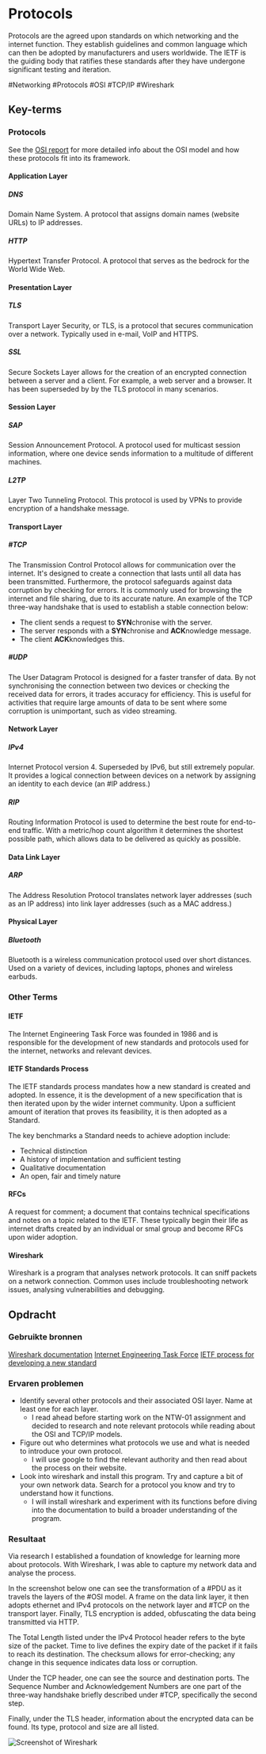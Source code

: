 # Protocols
Protocols are the agreed upon standards on which networking and the internet function. They establish guidelines and common language which can then be adopted by manufacturers and users worldwide. The IETF is the guiding body that ratifies these standards after they have undergone significant testing and iteration.

#Networking #Protocols #OSI #TCP/IP #Wireshark

## Key-terms
### Protocols
See the [OSI report](NTW-01_report_OSI.md) for more detailed info about the OSI model and how these protocols fit into its framework.

#### Application Layer
##### DNS
Domain Name System. A protocol that assigns domain names (website URLs) to IP addresses.

##### HTTP
Hypertext Transfer Protocol. A protocol that serves as the bedrock for the World Wide Web.

#### Presentation Layer
##### TLS
Transport Layer Security, or TLS, is a protocol that secures communication over a network. Typically used in e-mail, VoIP and HTTPS.

##### SSL
Secure Sockets Layer allows for the creation of an encrypted connection between a server and a client. For example, a web server and a browser. It has been superseded by by the TLS protocol in many scenarios.

#### Session Layer
##### SAP
Session Announcement Protocol. A protocol used for multicast session information, where one device sends information to a multitude of different machines. 

##### L2TP
Layer Two Tunneling Protocol. This protocol is used by VPNs to provide encryption of a handshake message.

#### Transport Layer
##### #TCP
The Transmission Control Protocol allows for communication over the internet. It's designed to create a connection that lasts until all data has been transmitted. Furthermore, the protocol safeguards against data corruption by checking for errors. It is commonly used for browsing the internet and file sharing, due to its accurate nature. An example of the TCP three-way handshake that is used to establish a stable connection below:
* The client sends a request to **SYN**chronise with the server.
* The server responds with a **SYN**chronise and **ACK**nowledge message.
* The client **ACK**knowledges this.

##### #UDP
The User Datagram Protocol is designed for a faster transfer of data. By not synchronising the connection between two devices or checking the received data for errors, it trades accuracy for efficiency. This is useful for activities that require large amounts of data to be sent where some corruption is unimportant, such as video streaming.

#### Network Layer
##### IPv4
Internet Protocol version 4. Superseded by IPv6, but still extremely popular. It provides a logical connection between devices on a network by assigning an identity to each device (an #IP address.)

##### RIP
Routing Information Protocol is used to determine the best route for end-to-end traffic. With a metric/hop count algorithm it determines the shortest possible path, which allows data to be delivered as quickly as possible.

#### Data Link Layer
##### ARP
The Address Resolution Protocol translates network layer addresses (such as an IP address) into link layer addresses (such as a MAC address.)

#### Physical Layer
##### Bluetooth
Bluetooth is a wireless communication protocol used over short distances. Used on a variety of devices, including laptops, phones and wireless earbuds.

### Other Terms
#### IETF
The Internet Engineering Task Force was founded in 1986 and is responsible for the development of new standards and protocols used for the internet, networks and relevant devices.

#### IETF Standards Process
The IETF standards process mandates how a new standard is created and adopted. In essence, it is the development of a new specification that is then iterated upon by the wider internet community. Upon a sufficient amount of iteration that proves its feasibility, it is then adopted as a Standard.

The key benchmarks a Standard needs to achieve adoption include:
* Technical distinction
* A history of implementation and sufficient testing
* Qualitative documentation
* An open, fair and timely nature

#### RFCs
A request for comment; a document that contains technical specifications and notes on a topic related to the IETF. These typically begin their life as internet drafts created by an individual or smal group and become RFCs upon wider adoption.

#### Wireshark
Wireshark is a program that analyses network protocols. It can sniff packets on a network connection. Common uses include troubleshooting network issues, analysing vulnerabilities and debugging.

## Opdracht
### Gebruikte bronnen
[Wireshark documentation](https://www.wireshark.org/docs/wsug_html/)
[Internet Engineering Task Force](https://www.ietf.org/)
[IETF process for developing a new standard](https://www.ietf.org/standards/process/)

### Ervaren problemen
* Identify several other protocols and their associated OSI layer. Name at least one for each layer.
	* I read ahead before starting work on the NTW-01 assignment and decided to research and note relevant protocols while reading about the OSI and TCP/IP models.
* Figure out who determines what protocols we use and what is needed to introduce your own protocol.
	* I will use google to find the relevant authority and then read about the process on their website.
* Look into wireshark and install this program. Try and capture a bit of your own network data. Search for a protocol you know and try to understand how it functions.
	* I will install wireshark and experiment with its functions before diving into the documentation to build a broader understanding of the program.

### Resultaat
Via research I established a foundation of knowledge for learning more about protocols. With Wireshark, I was able to capture my network data and analyse the process.

In the screenshot below one can see the transformation of a #PDU as it travels the layers of the #OSI model. A frame on the data link layer, it then adopts ethernet and IPv4 protocols on the network layer and #TCP on the transport layer. Finally, TLS encryption is added, obfuscating the data being transmitted via HTTP.

The Total Length listed under the IPv4 Protocol header refers to the byte size of the packet. Time to live defines the expiry date of the packet if it fails to reach its destination. The checksum allows for error-checking; any change in this sequence indicates data loss or corruption.

Under the TCP header, one can see the source and destination ports. The Sequence Number and Acknowledgement Numbers are one part of the three-way handshake briefly described under #TCP, specifically the second step.

Finally, under the TLS header, information about the encrypted data can be found. Its type, protocol and size are all listed.

![Screenshot of Wireshark](../../00_includes/NTW-03_screenshot1.png)
